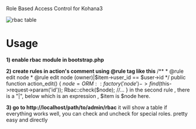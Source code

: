 Role Based Access Control for Kohana3

![rbac table](http://farm2.static.flickr.com/1300/4711754990_8c1e43829a.jpg)

Usage
=======
**1) enable rbac module in bootstrap.php**

**2) create rules in action's comment using @rule tag like this**
	/**
	 * @rule edit node
	 * @rule edit node (owner)|$item->user_id == $user->id
	 */
	public function action_edit()
	{
		$node = ORM::factory('node')->find($this->request->param('id'));
		Rbac::check($node);
		//...
	}
in the second rule , there is a "|", below which is an expression , $item is $node here.

**3) go to http://localhost/path/to/admin/rbac**
it will show a table if everything works well, you can check and uncheck for special roles. pretty easy and directly
